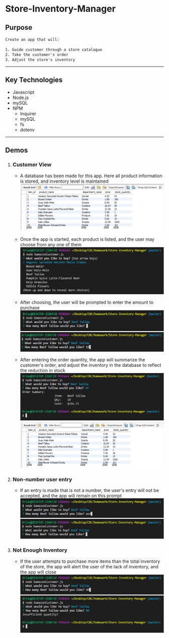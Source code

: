 # Store-Inventory-Manager
## Purpose
```
Create an app that will:

1. Guide customer through a store catalogue
2. Take the customer's order
3. Adjust the store's inventory
```
---
## Key Technologies
* Javascript
* Node.js
* mySQL
* NPM
    * Inquirer
    * mySQL
    * fs
    * dotenv
---
## Demos
1. ### Customer View
    * A database has been made for this app. Here all product information is stored, and inventory level is maintained  
    ![Demo](assets/images/demo_mysql01.png)

    * Once the app is started, each product is listed, and the user may choose from any one of them  
    ![Demo](assets/images/demo_terminal01.png)

    * After choosing, the user will be prompted to enter the amount to purchase  
    ![Demo](assets/images/demo_terminal02.png)
    ![Demo](assets/images/demo_terminal07.png)

    * After entering the order quantity, the app will summarize the customer's order, and adjust the inventory in the database to reflect the reduction in stock  
    ![Demo](assets/images/demo_terminal08.png)
    ![Demo](assets/images/demo_mysql02.png)



2. ### Non-number user entry
    * If an entry is made that is not a number, the user's entry will not be accepted, and the app will remain on this prompt  
    ![Demo](assets/images/demo_terminal03.png)
    ![Demo](assets/images/demo_terminal04.png)

3. ### Not Enough Inventory
    * If the user attempts to purchase more items than the total inventory of the store, the app will alert the user of the lack of inventory, and the app will close  
    ![Demo](assets/images/demo_terminal05.png)
    ![Demo](assets/images/demo_terminal06.png)